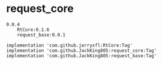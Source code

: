 # request_core

    0.0.4
        RtCore:0.1.6
        request_base:0.0.1

    implementation 'com.github.jerryxfl:RtCore:Tag'
	implementation 'com.github.JackKing805:request_core:Tag'
    implementation 'com.github.JackKing805:request_base:Tag'
